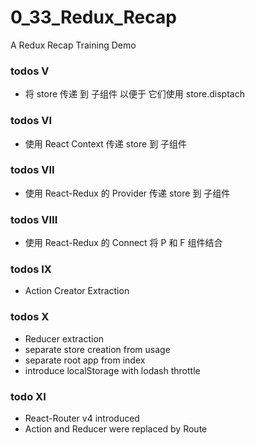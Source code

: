 # 0_33_Redux_Recap
A Redux Recap Training Demo

### todos V
- 将 store 传递 到 子组件 以便于 它们使用 store.disptach

### todos VI
- 使用 React Context 传递 store 到 子组件

### todos VII
- 使用 React-Redux 的 Provider 传递 store 到 子组件

### todos VIII
- 使用 React-Redux 的 Connect 将 P 和 F 组件结合

### todos IX
- Action Creator Extraction

### todos X
- Reducer extraction
- separate store creation from usage
- separate root app from index
- introduce localStorage with lodash throttle

### todo XI
- React-Router v4 introduced
- Action and Reducer were replaced by Route
